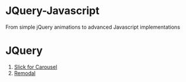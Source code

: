 # JQuery-Javascript
From simple jQuery animations to advanced Javascript implementations

# JQuery 

1. [Slick for Carousel](http://kenwheeler.github.io/slick/)
2. [Remodal](http://vodkabears.github.io/remodal/)
